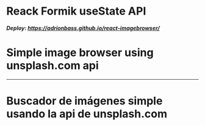 # Reack Formik useState API
***Deploy: https://adrionbass.github.io/react-imagebrowser/***

# Simple image browser using unsplash.com api
*******
# Buscador de imágenes simple usando la api de unsplash.com